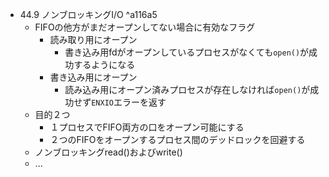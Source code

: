 - 44.9 ノンブロッキングI/O ^a116a5
	- FIFOの他方がまだオープンしてない場合に有効なフラグ
		- 読み取り用にオープン
			- 書き込み用fdがオープンしているプロセスがなくても`open()`が成功するようになる
		- 書き込み用にオープン
			- 読み込み用にオープン済みプロセスが存在しなければ`open()`が成功せず`ENXIO`エラーを返す
	- 目的２つ
		- １プロセスでFIFO両方の口をオープン可能にする
		- ２つのFIFOをオープンするプロセス間のデッドロックを回避する
	- ノンブロッキングread()およびwrite()
	- ...